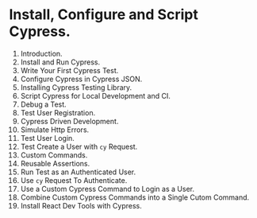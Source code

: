 # Install, Configure and Script Cypress.

1. Introduction.
2. Install and Run Cypress.
3. Write Your First Cypress Test.
4. Configure Cypress in Cypress JSON.
5. Installing Cypress Testing Library.
6. Script Cypress for Local Development and CI.
7. Debug a Test.
8. Test User Registration.
9. Cypress Driven Development.
10. Simulate Http Errors.
11. Test User Login.
12. Test Create a User with `cy` Request.
13. Custom Commands.
14. Reusable Assertions.
15. Run Test as an Authenticated User.
16. Use `cy` Request To Authenticate.
17. Use a Custom Cypress Command to Login as a User.
18. Combine Custom Cypress Commands into a Single Cutom Command.
19. Install React Dev Tools with Cypress.
